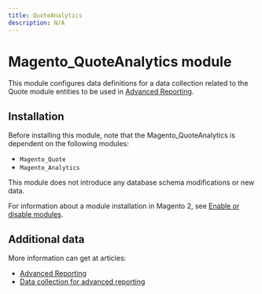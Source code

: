 ```yaml
---
title: QuoteAnalytics
description: N/A
---
```


# Magento_QuoteAnalytics module

This module configures data definitions for a data collection related to the Quote module entities to be used in [Advanced Reporting](https://developer.adobe.com/commerce/php/development/advanced-reporting/modules/).

## Installation

Before installing this module, note that the Magento_QuoteAnalytics is dependent on the following modules:

- `Magento_Quote`
- `Magento_Analytics`

This module does not introduce any database schema modifications or new data.

For information about a module installation in Magento 2, see [Enable or disable modules](https://experienceleague.adobe.com/docs/commerce-operations/installation-guide/tutorials/manage-modules.html).

## Additional data

More information can get at articles:

- [Advanced Reporting](https://developer.adobe.com/commerce/php/development/advanced-reporting/)
- [Data collection for advanced reporting](https://developer.adobe.com/commerce/php/development/advanced-reporting/data-collection/)
